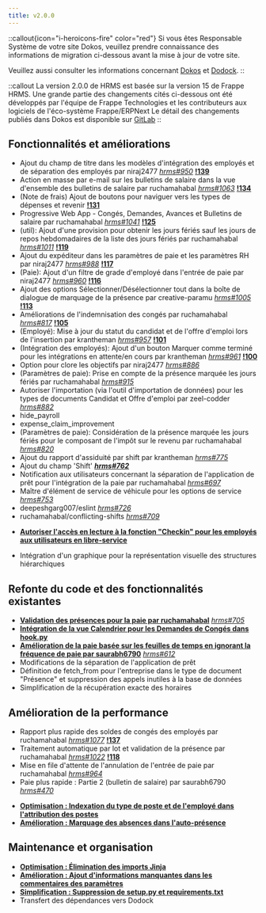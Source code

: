 ```yaml
---
title: v2.0.0
---
```


::callout{icon="i-heroicons-fire" color="red"}
Si vous êtes Responsable Système de votre site Dokos, veuillez prendre connaissance des informations de migration ci-dessous avant la mise à jour de votre site.

Veuillez aussi consulter les informations concernant [Dokos](/dokos/versions/v4.x.x/v4_0_0) et [Dodock](/dodock/versions/v4.x.x/v4_0_0).
::

::callout
La version 2.0.0 de HRMS est basée sur la version 15 de Frappe HRMS.
Une grande partie des changements cités ci-dessous ont été développés par l'équipe de Frappe Technologies et les contributeurs aux logiciels de l'éco-système Frappe/ERPNext
Le détail des changements publiés dans Dokos est disponible sur [GitLab](https://gitlab.com/dokos/hrms/-/releases)
::


## Fonctionnalités et améliorations

- Ajout du champ de titre dans les modèles d'intégration des employés et de séparation des employés par niraj2477 [_hrms#950_](https://github.com/frappe/hrms/pull/950) **[!139](https://gitlab.com/dokos/hrms/-/merge_requests/139)**
- Action en masse par e-mail sur les bulletins de salaire dans la vue d'ensemble des bulletins de salaire par ruchamahabal [_hrms#1063_](https://github.com/frappe/hrms/pull/1063) **[!134](https://gitlab.com/dokos/hrms/-/merge_requests/134)**
- (Note de frais) Ajout de boutons pour naviguer vers les types de dépenses et revenir **[!131](https://gitlab.com/dokos/hrms/-/merge_requests/131)**
- Progressive Web App - Congés, Demandes, Avances et Bulletins de salaire par ruchamahabal [_hrms#1041_](https://github.com/frappe/hrms/pull/1041) **[!125](https://gitlab.com/dokos/hrms/-/merge_requests/125)**
- (util): Ajout d'une provision pour obtenir les jours fériés sauf les jours de repos hebdomadaires de la liste des jours fériés par ruchamahabal [_hrms#1011_](https://github.com/frappe/hrms/pull/1011) **[!119](https://gitlab.com/dokos/hrms/-/merge_requests/119)**
- Ajout du expéditeur dans les paramètres de paie et les paramètres RH par niraj2477 [_hrms#988_](https://github.com/frappe/hrms/pull/988) **[!117](https://gitlab.com/dokos/hrms/-/merge_requests/117)**
- (Paie): Ajout d'un filtre de grade d'employé dans l'entrée de paie par niraj2477 [_hrms#960_](https://github.com/frappe/hrms/pull/960) **[!116](https://gitlab.com/dokos/hrms/-/merge_requests/116)**
- Ajout des options Sélectionner/Désélectionner tout dans la boîte de dialogue de marquage de la présence par creative-paramu [_hrms#1005_](https://github.com/frappe/hrms/pull/1005) **[!113](https://gitlab.com/dokos/hrms/-/merge_requests/113)**
- Améliorations de l'indemnisation des congés par ruchamahabal [_hrms#817_](https://github.com/frappe/hrms/pull/817) **[!105](https://gitlab.com/dokos/hrms/-/merge_requests/105)**
- (Employé): Mise à jour du statut du candidat et de l'offre d'emploi lors de l'insertion par krantheman [_hrms#957_](https://github.com/frappe/hrms/pull/957) **[!101](https://gitlab.com/dokos/hrms/-/merge_requests/101)**
- (Intégration des employés): Ajout d'un bouton Marquer comme terminé pour les intégrations en attente/en cours par krantheman [_hrms#961_](https://github.com/frappe/hrms/pull/961) **[!100](https://gitlab.com/dokos/hrms/-/merge_requests/100)**
- Option pour clore les objectifs par niraj2477 [_hrms#886_](https://github.com/frappe/hrms/pull/886)
- (Paramètres de paie): Prise en compte de la présence marquée les jours fériés par ruchamahabal [_hrms#915_](https://github.com/frappe/hrms/pull/915)
- Autoriser l'importation (via l'outil d'importation de données) pour les types de documents Candidat et Offre d'emploi par zeel-codder [_hrms#882_](https://github.com/frappe/hrms/pull/882)
- hide\_payroll
- expense\_claim\_improvement
- (Paramètres de paie): Considération de la présence marquée les jours fériés pour le composant de l'impôt sur le revenu par ruchamahabal [_hrms#820_](https://github.com/frappe/hrms/pull/820)
- Ajout du rapport d'assiduité par shift par krantheman [_hrms#775_](https://github.com/frappe/hrms/pull/775)
- Ajout du champ 'Shift' **[_hrms#762_](https://github.com/frappe/hrms/pull/762)**
- Notification aux utilisateurs concernant la séparation de l'application de prêt pour l'intégration de la paie par ruchamahabal [_hrms#697_](https://github.com/frappe/hrms/pull/697)
- Maître d'élément de service de véhicule pour les options de service [_hrms#753_](https://github.com/frappe/hrms/pull/753)
- deepeshgarg007/eslint [_hrms#726_](https://github.com/frappe/hrms/pull/726)
- ruchamahabal/conflicting-shifts [_hrms#709_](https://github.com/frappe/hrms/pull/709)
* **[Autoriser l'accès en lecture à la fonction "Checkin" pour les employés aux utilisateurs en libre-service](https://gitlab.com/dokos/hrms/-/merge_requests/24)**

* Intégration d'un graphique pour la représentation visuelle des structures hiérarchiques


## Refonte du code et des fonctionnalités existantes

* **[Validation des présences pour la paie par ruchamahabal](https://gitlab.com/dokos/hrms/-/merge_requests/28)** _[hrms#705](https://github.com/frappe/hrms/pull/705)_
* **[Intégration de la vue Calendrier pour les Demandes de Congés dans hook.py](https://gitlab.com/dokos/hrms/-/merge_requests/16)**
* **[Amélioration de la paie basée sur les feuilles de temps en ignorant la fréquence de paie par saurabh6790](https://gitlab.com/dokos/hrms/-/merge_requests/12)** _[hrms#612](https://github.com/frappe/hrms/pull/612)_
* Modifications de la séparation de l'application de prêt
* Définition de fetch_from pour l'entreprise dans le type de document "Présence" et suppression des appels inutiles à la base de données
* Simplification de la récupération exacte des horaires



## Amélioration de la performance

- Rapport plus rapide des soldes de congés des employés par ruchamahabal [_hrms#1077_](https://github.com/frappe/hrms/pull/1077) **[!137](https://gitlab.com/dokos/hrms/-/merge_requests/137)**
- Traitement automatique par lot et validation de la présence par ruchamahabal [_hrms#1022_](https://github.com/frappe/hrms/pull/1022) **[!118](https://gitlab.com/dokos/hrms/-/merge_requests/118)**
- Mise en file d'attente de l'annulation de l'entrée de paie par ruchamahabal [_hrms#964_](https://github.com/frappe/hrms/pull/964)
- Paie plus rapide : Partie 2 (bulletin de salaire) par saurabh6790 [_hrms#470_](https://github.com/frappe/hrms/pull/470)
* **[Optimisation : Indexation du type de poste et de l'employé dans l'attribution des postes](https://gitlab.com/dokos/hrms/-/merge_requests/28)**
* **[Amélioration : Marquage des absences dans l'auto-présence](https://gitlab.com/dokos/hrms/-/merge_requests/12)**


## Maintenance et organisation


* **[Optimisation : Élimination des imports Jinja](https://gitlab.com/dokos/hrms/-/merge_requests/29)**
* **[Amélioration : Ajout d'informations manquantes dans les commentaires des paramètres](https://gitlab.com/dokos/hrms/-/merge_requests/32)**
* **[Simplification : Suppression de setup.py et requirements.txt](https://gitlab.com/dokos/hrms/-/merge_requests/17)**
* Transfert des dépendances vers Dodock


